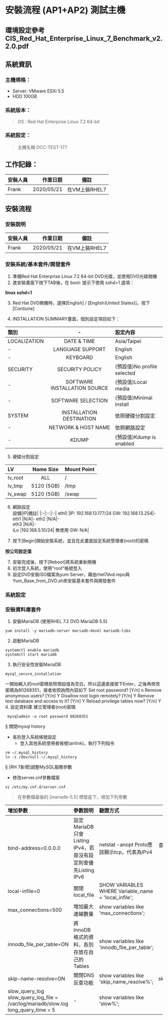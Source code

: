 # 安裝流程 (AP1+AP2) 測試主機

## 環境設定參考 CIS_Red_Hat_Enterprise_Linux_7_Benchmark_v2.2.0.pdf

## 系統資訊
### 主機規格：
- Server:	VMware ESXi 5.5
- HDD	100GB

### 系統版本：
> OS :	Red Hat Enterprise Linux 7.2 64-bit

### 系統設定：
>  主機名稱	DCC-TEST-177
 	
## 工作記錄：

|安裝人員|作業日期|備註|
| :-| -:| :--: |
|Frank|2020/05/21|在VM上裝RHEL7|

## 安裝流程
### 安裝說明

|安裝人員|作業日期|備註|
| :-------- | --------:| :--: |
|Frank|2020/05/21|在VM上裝RHEL7|	
### 安裝系統/基本套件/開發套件
1. 準備Red Hat Enterprise Linux 7.2 64-bit DVD光碟，並使用DVD光碟開機
2. 進安裝畫面下按下TAB後，在 boot: 提示下使用 sshd=1 選項：

**linux sshd=1** 

3. Red Hat DVD開機時，選擇[English] / [English(United States)]，按下[Contiune]

4. INSTALLATION SUMMARY畫面，個別設定項目如下：

|類別	| - |	設定內容|
|:-|:-:|:-|
LOCALIZATION|DATE & TIME|	Asia/Taipei|	
-|LANGUAGE SUPPORT|English|	
-|KEYBOARD|English|
SECURITY|SECURITY POLICY|(預設值)No profile selected|
-|SOFTWARE	INSTALLATION SOURCE	|(預設值)Local media	|
-|SOFTWARE SELECTION|	(預設值)Minimal install|
|SYSTEM	|INSTALLATION DESTINATION	|依照硬碟分割設定|	
-|NETWORK & HOST NAME|	依照網路設定	|
-|KDUMP	|(預設值)Kdump is enabled|

5. 硬碟分割設定

LV |Name	Size	|Mount Point|
|:-|:-:|:-|
lv_root	|ALL|	/|
lv_tmp	|5120 (5GB)	|/tmp|
lv_swap	|5120 (5GB)	|/swap|

6. 網路設定		
設備|IP|備註|
|:-|:-:|:-|
eth0	|IP: 192.168.13.177/24		GW: 192.168.13.254|-
eth1	|N/A|-
eth2	|N/A|-	
eth3	|N/A|-	
iLo	|192.168.5.10/24|	無使用	GW: N/A|

7. 按下[Begin]開始安裝系統，並且在此畫面設定系統管理者(root)的密碼

**按公司設定值**

7. 安裝完成後，按下[Reboot]將系統重新開機
8. 初次登入系統，使用"root"帳號登入
9. 設定DVD安裝ISO檔案為yum Server，藉由rhel7dvd.repo與Yum_Base_from_DVD.sh來安裝基本套件與開發套件

### 系統設定



### 安裝資料庫套件
1. 安裝MariaDB (使用RHEL 7.2 DVD MariaDB 5.5)
```
yum install -y mariadb-server mariadb-devel mariadb-libs
```
2. 啟動MariaDB
```
systemctl enable mariadb
systemctl start mariadb
```
3. 執行安全性安裝MariaDB
```
mysql_secure_installation
```
一開始輸入的root密碼依照預設值為空白，所以這邊直接按下Enter，之後再修改密碼為80268351，接者依照詢問內容如下
	Set root password? [Y/n] n
	Remove anonymous users? [Y/n] Y
	Disallow root login remotely? [Y/n] Y
	Remove test database and access to it? [Y/n] Y
	Reload privilege tables now? [Y/n] Y
4. 設定資料庫
建立管理者(root)密碼 
```
 mysqladmin -u root password 80268351

```
§ 關閉mysql history
- 各別登入系統帳號設定
  -  登入其他系統使用者帳號(airlink)，執行下列指令

```
rm ~/.mysql_history
ln -s /dev/null ~/.mysql_history
```

§ [RH 7新增]調整MySQL服務參數
- 修改server.cnf參數檔案
```
vi /etc/my.cnf.d/server.cnf
```

> 在參數檔最後的 [mariadb-5.5] 標簽底下，增加下列參數

|增加參數|參數說明|驗證方式|預期結果|
|:-|:-|:--|:--:|
bind-address=0.0.0.0|	設定MariaDB只會Listing IPv4，若是沒有設定則會優先Listing IPv6|netstat -anopt	Proto應該顯示tcp，代表為IPv4|查看Proto欄位是tcp或是tcp6|
local-infile=0|關閉local_file|SHOW VARIABLES WHERE Variable_name = 'local_infile';|	Valus=OFF|
|max_connections=500|增加最大連線數量	|show variables like 'max_connections';	|Valus=500 |      
innodb_file_per_table=ON	|將InnoDB格式的資料，各別存放在自己的Tables|	show variables like 'innodb_file_per_table';|	Valus=ON|
skip-name-resolve=ON|	關閉DNS反查功能	|show variables like 'skip_name_resolve%';|	skip_name_resolve=ON|
slow_query_log		slow_query_log_file = /var/log/mariadb/slow.log			long_query_time = 5|-| show variables like 'slow%';	|-|